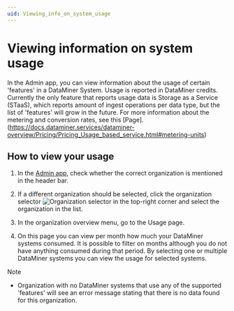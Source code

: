 ```yaml
---
uid: Viewing_info_on_system_usage
---
```


# Viewing information on system usage

In the Admin app, you can view information about the usage of certain 'features' in a DataMiner System. Usage is reported in DataMiner credits.
Currently the only feature that reports usage data is Storage as a Service (STaaS), which reports amount of ingest operations per data type, but the list of 'features' will grow in the future. For more information about the metering and conversion rates, see this [Page].(https://docs.dataminer.services/dataminer-overview/Pricing/Pricing_Usage_based_service.html#metering-units)

## How to view your usage

1. In the [Admin app](xref:Accessing_the_Admin_app), check whether the correct organization is mentioned in the header bar.

1. If a different organization should be selected, click the organization selector ![Organization selector](~/user-guide/images/Cloud_Admin_Selector_icon.png) in the top-right corner and select the organization in the list.

1. In the organization overview menu, go to the Usage page.

1. On this page you can view per month how much your DataMiner systems consumed.
It is possible to filter on months although you do not have anything consumed during that period. By selecting one or multiple DataMiner systems you can view the usage for selected systems.

> [!NOTE]
>
> - Organization with no DataMiner systems that use any of the supported 'features' will see an error message stating that there is no data found for this organization.
